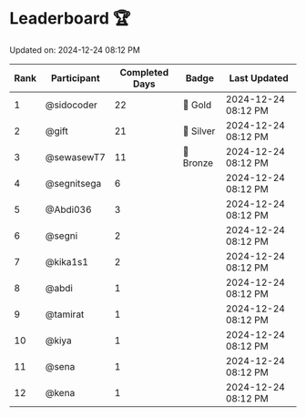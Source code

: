 # Leaderboard 🏆

Updated on: 2024-12-24 08:12 PM

| Rank | Participant       | Completed Days | Badge      | Last Updated         |
|------|-------------------|----------------|------------|----------------------|
| 1    | @sidocoder        | 22             | 🏅 Gold     | 2024-12-24 08:12 PM |
| 2    | @gift             | 21             | 🥈 Silver   | 2024-12-24 08:12 PM |
| 3    | @sewasewT7        | 11             | 🥉 Bronze   | 2024-12-24 08:12 PM |
| 4    | @segnitsega       | 6              |            | 2024-12-24 08:12 PM |
| 5    | @Abdi036          | 3              |            | 2024-12-24 08:12 PM |
| 6    | @segni            | 2              |            | 2024-12-24 08:12 PM |
| 7    | @kika1s1          | 2              |            | 2024-12-24 08:12 PM |
| 8    | @abdi             | 1              |            | 2024-12-24 08:12 PM |
| 9    | @tamirat          | 1              |            | 2024-12-24 08:12 PM |
| 10   | @kiya             | 1              |            | 2024-12-24 08:12 PM |
| 11   | @sena             | 1              |            | 2024-12-24 08:12 PM |
| 12   | @kena             | 1              |            | 2024-12-24 08:12 PM |
